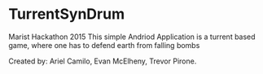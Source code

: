 # TurrentSynDrum
Marist Hackathon 2015
This simple Andriod Application is a turrent based game, where one has to defend earth from falling bombs

Created by: Ariel Camilo, Evan McElheny, Trevor Pirone.
